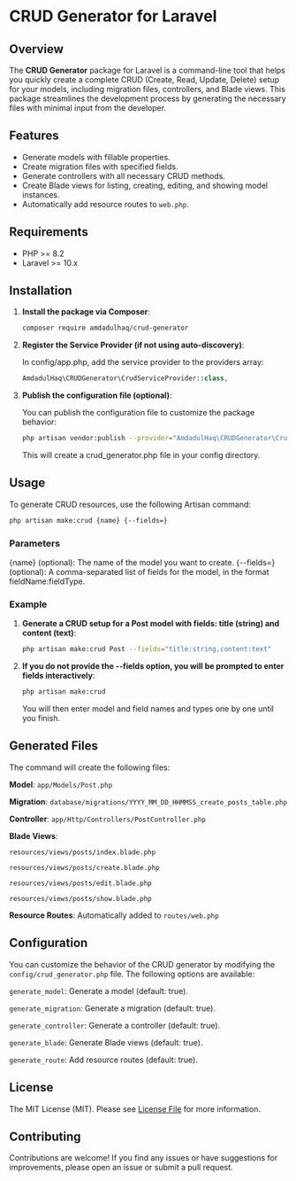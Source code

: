 # CRUD Generator for Laravel

## Overview

The **CRUD Generator** package for Laravel is a command-line tool that helps you quickly create a complete CRUD (Create, Read, Update, Delete) setup for your models, including migration files, controllers, and Blade views. This package streamlines the development process by generating the necessary files with minimal input from the developer.

## Features

-   Generate models with fillable properties.
-   Create migration files with specified fields.
-   Generate controllers with all necessary CRUD methods.
-   Create Blade views for listing, creating, editing, and showing model instances.
-   Automatically add resource routes to `web.php`.

## Requirements

-   PHP >= 8.2
-   Laravel >= 10.x

## Installation

1. **Install the package via Composer**:

    ```bash
    composer require amdadulhaq/crud-generator
    ```

2. **Register the Service Provider (if not using auto-discovery)**:

    In config/app.php, add the service provider to the providers array:

    ```php
    AmdadulHaq\CRUDGenerator\CrudServiceProvider::class,
    ```

3. **Publish the configuration file (optional)**:

    You can publish the configuration file to customize the package behavior:

    ```bash
    php artisan vendor:publish --provider="AmdadulHaq\CRUDGenerator\CrudServiceProvider"
    ```

    This will create a crud_generator.php file in your config directory.

## Usage

To generate CRUD resources, use the following Artisan command:

```bash
php artisan make:crud {name} {--fields=}
```

### Parameters

{name} (optional): The name of the model you want to create.
{--fields=} (optional): A comma-separated list of fields for the model, in the format fieldName:fieldType.

### Example

1. **Generate a CRUD setup for a Post model with fields: title (string) and content (text)**:

    ```bash
    php artisan make:crud Post --fields="title:string,content:text"
    ```

2. **If you do not provide the --fields option, you will be prompted to enter fields interactively**:

    ```bash
    php artisan make:crud
    ```

    You will then enter model and field names and types one by one until you finish.

## Generated Files

The command will create the following files:

**Model**: `app/Models/Post.php`

**Migration**: `database/migrations/YYYY_MM_DD_HHMMSS_create_posts_table.php`

**Controller**: `app/Http/Controllers/PostController.php`

**Blade Views**:

`resources/views/posts/index.blade.php`

`resources/views/posts/create.blade.php`

`resources/views/posts/edit.blade.php`

`resources/views/posts/show.blade.php`

**Resource Routes**: Automatically added to `routes/web.php`

## Configuration

You can customize the behavior of the CRUD generator by modifying the `config/crud_generator.php` file. The following options are available:

`generate_model`: Generate a model (default: true).

`generate_migration`: Generate a migration (default: true).

`generate_controller`: Generate a controller (default: true).

`generate_blade`: Generate Blade views (default: true).

`generate_route`: Add resource routes (default: true).

## License

The MIT License (MIT). Please see [License File](LICENSE.md) for more information.

## Contributing

Contributions are welcome! If you find any issues or have suggestions for improvements, please open an issue or submit a pull request.
